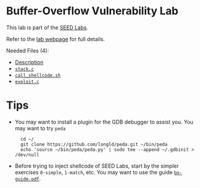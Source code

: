 # Buffer-Overflow Vulnerability Lab

This lab is part of the [SEED Labs](http://www.cis.syr.edu/~wedu/seed/). 

Refer to the [lab webpage](http://www.cis.syr.edu/~wedu/seed/Labs_12.04/Software/Buffer_Overflow/) for full details.

Needed Files (4): 

- [Description](http://www.cis.syr.edu/~wedu/seed/Labs_12.04/Software/Buffer_Overflow/Buffer_Overflow.pdf)
- [`stack.c`](http://www.cis.syr.edu/~wedu/seed/Labs_12.04/Software/Buffer_Overflow/files/stack.c)
- [`call_shellcode.sh`](http://www.cis.syr.edu/~wedu/seed/Labs_12.04/Software/Buffer_Overflow/files/call_shellcode.c)
- [`exploit.c`](http://www.cis.syr.edu/~wedu/seed/Labs_12.04/Software/Buffer_Overflow/files/exploit.c)

# Tips

- You may want to install a plugin for the GDB debugger to assist you. You may want to try `peda`

		cd ~/
		git clone https://github.com/longld/peda.git ~/bin/peda
		echo 'source ~/bin/peda/peda.py' | sudo tee --append ~/.gdbinit > /dev/null

- Before trying to inject shellcode of SEED Labs, start by the simpler exercises `0-simple`, `1-match`, etc. You may want to use the guide [`bo-guide.pdf`](bo-guide.pdf).